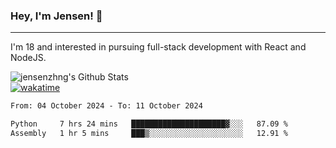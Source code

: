 ### Hey, I'm Jensen! 👋

---

I'm 18 and interested in pursuing full-stack development with React and NodeJS.

![jensenzhng's Github Stats](https://github-readme-stats.vercel.app/api?username=jensenzhng&theme=dark&show_icons=true&count_private=true)
<br />
[![wakatime](https://wakatime.com/badge/user/cbfc263d-3611-4e36-8278-8fad45fe3f62.svg)](https://wakatime.com/@cbfc263d-3611-4e36-8278-8fad45fe3f62)

<!--START_SECTION:waka-->

```txt
From: 04 October 2024 - To: 11 October 2024

Python     7 hrs 24 mins   █████████████████████▓░░░   87.09 %
Assembly   1 hr 5 mins     ███▒░░░░░░░░░░░░░░░░░░░░░   12.91 %
```

<!--END_SECTION:waka-->
